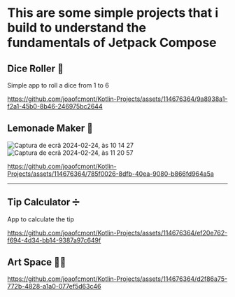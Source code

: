 
<h1>This are some simple projects that i build to understand the fundamentals of Jetpack Compose </h1>

<h2>Dice Roller 🎲</h2>

  Simple app to roll a dice from 1 to 6


https://github.com/joaofcmont/Kotlin-Projects/assets/114676364/9a8938a1-f2a1-45b0-8b46-246975bc2644


<h2> Lemonade Maker 🍋</h2>

![Captura de ecrã 2024-02-24, às 10 14 27](https://github.com/joaofcmont/Kotlin-Projects/assets/114676364/1a284903-b7a4-46b8-b256-65e6d87e2d30)
![Captura de ecrã 2024-02-24, às 11 20 57](https://github.com/joaofcmont/Kotlin-Projects/assets/114676364/d887e5a9-fdfc-41ed-9f43-f9829250294e)


https://github.com/joaofcmont/Kotlin-Projects/assets/114676364/785f0026-8dfb-40ea-9080-b866fd964a5a

---------------------------------------------------------------


<h2> Tip Calculator ➗ </h2>

App to calculate the tip 

https://github.com/joaofcmont/Kotlin-Projects/assets/114676364/ef20e762-f694-4d34-bb14-9387a97c649f

<h2> Art Space 🧑‍🎨</h2>

https://github.com/joaofcmont/Kotlin-Projects/assets/114676364/d2f86a75-772b-4828-a1a0-077ef5d63c46





